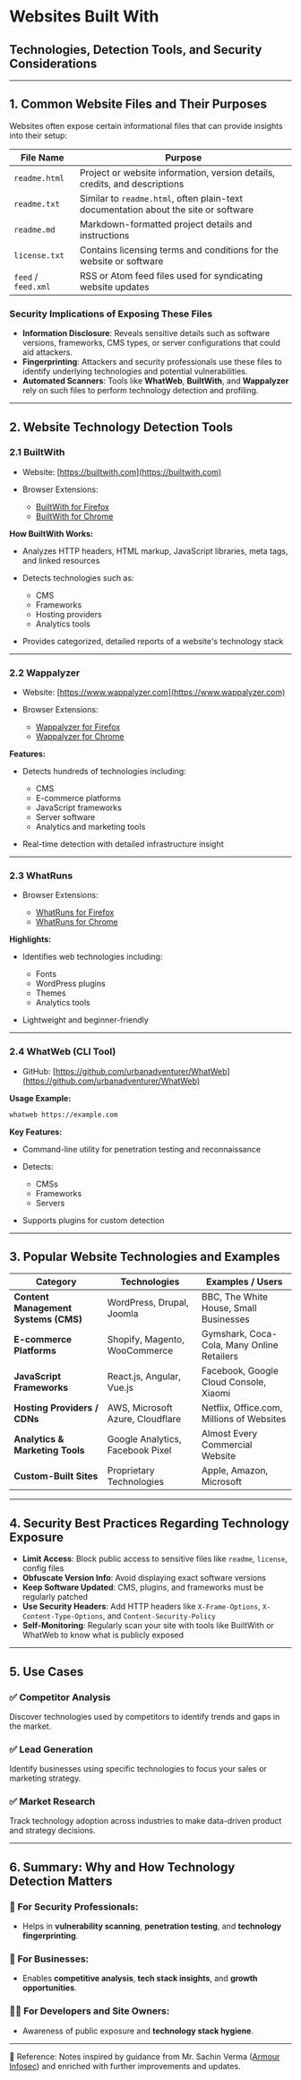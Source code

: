 
# Websites Built With

## Technologies, Detection Tools, and Security Considerations

---

## 1. Common Website Files and Their Purposes

Websites often expose certain informational files that can provide insights into their setup:

| File Name           | Purpose                                                                             |
| ------------------- | ----------------------------------------------------------------------------------- |
| `readme.html`       | Project or website information, version details, credits, and descriptions          |
| `readme.txt`        | Similar to `readme.html`, often plain-text documentation about the site or software |
| `readme.md`         | Markdown-formatted project details and instructions                                 |
| `license.txt`       | Contains licensing terms and conditions for the website or software                 |
| `feed` / `feed.xml` | RSS or Atom feed files used for syndicating website updates                         |

### Security Implications of Exposing These Files

* **Information Disclosure**: Reveals sensitive details such as software versions, frameworks, CMS types, or server configurations that could aid attackers.
* **Fingerprinting**: Attackers and security professionals use these files to identify underlying technologies and potential vulnerabilities.
* **Automated Scanners**: Tools like **WhatWeb**, **BuiltWith**, and **Wappalyzer** rely on such files to perform technology detection and profiling.

---

## 2. Website Technology Detection Tools

### 2.1 BuiltWith

* Website: [https://builtwith.com](https://builtwith.com)
* Browser Extensions:

  * [BuiltWith for Firefox](https://addons.mozilla.org/en-US/firefox/addon/builtwith/)
  * [BuiltWith for Chrome](https://chrome.google.com/webstore/detail/builtwith-technology-profi/nieblofcncapcplmihnnebcnlammbfmd)

**How BuiltWith Works:**

* Analyzes HTTP headers, HTML markup, JavaScript libraries, meta tags, and linked resources
* Detects technologies such as:

  * CMS
  * Frameworks
  * Hosting providers
  * Analytics tools
* Provides categorized, detailed reports of a website's technology stack

---

### 2.2 Wappalyzer

* Website: [https://www.wappalyzer.com](https://www.wappalyzer.com)
* Browser Extensions:

  * [Wappalyzer for Firefox](https://addons.mozilla.org/en-US/firefox/addon/wappalyzer/)
  * [Wappalyzer for Chrome](https://chrome.google.com/webstore/detail/wappalyzer-technology-pro/gppongmhjkpfnbhagpmjfkannfbllamg)

**Features:**

* Detects hundreds of technologies including:

  * CMS
  * E-commerce platforms
  * JavaScript frameworks
  * Server software
  * Analytics and marketing tools
* Real-time detection with detailed infrastructure insight

---

### 2.3 WhatRuns

* Browser Extensions:

  * [WhatRuns for Firefox](https://addons.mozilla.org/en-US/firefox/addon/whatruns/)
  * [WhatRuns for Chrome](https://chrome.google.com/webstore/detail/whatruns/cmkdbmfndkfgebldhnkbfhlneefdaaip)

**Highlights:**

* Identifies web technologies including:

  * Fonts
  * WordPress plugins
  * Themes
  * Analytics tools
* Lightweight and beginner-friendly

---

### 2.4 WhatWeb (CLI Tool)

* GitHub: [https://github.com/urbanadventurer/WhatWeb](https://github.com/urbanadventurer/WhatWeb)

**Usage Example:**

```bash
whatweb https://example.com
```

**Key Features:**

* Command-line utility for penetration testing and reconnaissance
* Detects:

  * CMSs
  * Frameworks
  * Servers
* Supports plugins for custom detection

---


## 3. Popular Website Technologies and Examples

| **Category**                         | **Technologies**                 | **Examples / Users**                       |
| ------------------------------------ | -------------------------------- | ------------------------------------------ |
| **Content Management Systems (CMS)** | WordPress, Drupal, Joomla        | BBC, The White House, Small Businesses     |
| **E-commerce Platforms**             | Shopify, Magento, WooCommerce    | Gymshark, Coca-Cola, Many Online Retailers |
| **JavaScript Frameworks**            | React.js, Angular, Vue.js        | Facebook, Google Cloud Console, Xiaomi     |
| **Hosting Providers / CDNs**         | AWS, Microsoft Azure, Cloudflare | Netflix, Office.com, Millions of Websites  |
| **Analytics & Marketing Tools**      | Google Analytics, Facebook Pixel | Almost Every Commercial Website            |
| **Custom-Built Sites**               | Proprietary Technologies         | Apple, Amazon, Microsoft                   |



---
## 4. Security Best Practices Regarding Technology Exposure

* **Limit Access**: Block public access to sensitive files like `readme`, `license`, config files
* **Obfuscate Version Info**: Avoid displaying exact software versions
* **Keep Software Updated**: CMS, plugins, and frameworks must be regularly patched
* **Use Security Headers**: Add HTTP headers like `X-Frame-Options`, `X-Content-Type-Options`, and `Content-Security-Policy`
* **Self-Monitoring**: Regularly scan your site with tools like BuiltWith or WhatWeb to know what is publicly exposed

---

## 5. Use Cases

### ✅ Competitor Analysis

Discover technologies used by competitors to identify trends and gaps in the market.

### ✅ Lead Generation

Identify businesses using specific technologies to focus your sales or marketing strategy.

### ✅ Market Research

Track technology adoption across industries to make data-driven product and strategy decisions.

---

## 6. Summary: Why and How Technology Detection Matters

### 🔐 For Security Professionals:

* Helps in **vulnerability scanning**, **penetration testing**, and **technology fingerprinting**.

### 🧠 For Businesses:

* Enables **competitive analysis**, **tech stack insights**, and **growth opportunities**.

### 👨‍💻 For Developers and Site Owners:

* Awareness of public exposure and **technology stack hygiene**.

---
📖 Reference: Notes inspired by guidance from Mr. Sachin Verma ([Armour Infosec](https://www.armourinfosec.com/)) and enriched with further improvements and updates.

